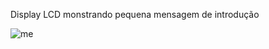 Display LCD monstrando pequena mensagem de introdução 

![me](https://github.com/LeoMSgit/Projetos_Pessoais/blob/main/Tinkercad%20/Arduino/Welcome%20LCD%20Display/recording-2024-06-10-09-49-59-_online-video-cutter.com_.gif)
